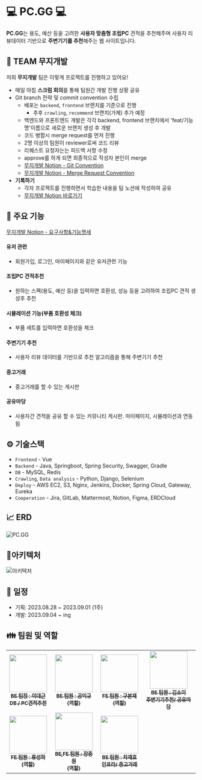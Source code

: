 # 💻 PC.GG 💻
<b>PC.GG</b>는 용도, 예산 등을 고려한 <b>사용자 맞춤형 조립PC</b> 견적을 추천해주며 사용자 리뷰데이터 기반으로 <b>주변기기를 추천</b>해주는 웹 사이트입니다.

## 🌈 TEAM 무지개발
저희 <b>무지개발</b> 팀은 이렇게 프로젝트를 진행하고 있어요!
- 매일 아침 <b>스크럼 회의</b>를 통해 팀원간 개발 진행 상황 공유
- Git branch 전략 및 commit convention 수립
    - 배포는 `backend`, `frontend` 브랜치를 기준으로 진행
      - 추후 `crawling`, `recommend` 브랜치(가제) 추가 예정
    - 백엔드와 프론트엔드 개발은 각각 backend, frontend 브랜치에서 'feat/기능명'이름으로 새로운 브랜치 생성 후 개발
    - 코드 병합시 merge request를 먼저 진행
    - 2명 이상의 팀원이 reviewer로써 코드 리뷰
    - 리퀘스트 요청자는는 피드백 사항 수정
    - approve를 하게 되면 최종적으로 작성자 본인이 merge
    - [무지개발 Notion - Git Convention](https://www.notion.so/Git-Convention-d854c0488fdb4955a09f0dd4c750e192)
    - [무지개발 Notion - Merge Request Convention](https://www.notion.so/Merge-Request-Convention-e36cf62061e34b69940b068630c2c4b2)
- <b>기록하기</b>
    - 각자 프로젝트를 진행하면서 학습한 내용을 팀 노션에 작성하여 공유
    - [무지개발 Notion 바로가기](https://www.notion.so/Home-D206-da0cdf812e1244e7b990d1951ded90d2)

## 📌 주요 기능

[무지개발 Notion - 요구사항&기능명세](https://www.notion.so/0a7d57d857b54a33ad8d3420ffd2e4ed)

#### 유저 관련 
- 회원가입, 로그인, 마이페이지와 같은 유저관련 기능
#### 조립PC 견적추천
- 원하는 스펙(용도, 예산 등)을 입력하면 호환성, 성능 등을 고려하여 조립PC 견적 생성후 추천
#### 시뮬레이션 기능(부품 호환성 체크) 
- 부품 세트를 입력하면 호환성을 체크
#### 주변기기 추천 
- 사용자 리뷰 데이터를 기반으로 추천 알고리즘을 통해 주변기기 추천
#### 중고거래 
- 중고거래를 할 수 있는 게시판
####  공유마당 
- 사용자간 견적을 공유 할 수 있는 커뮤니티 게시판. 마이페이지, 시뮬레이션과 연동됨

## ⚙️ 기술스택
- `Frontend` - Vue
- `Backend` - Java, Springboot, Spring Security, Swagger, Gradle
- `DB` - MySQL, Redis
- `Crawling`, `Data analysis` -  Python, Django, Selenium
- `Deploy` - AWS EC2, S3, Nginx, Jenkins, Docker, Spring Cloud, Gateway, Eureka
- `Cooperation` - Jira, GitLab, Mattermost, Notion, Figma, ERDCloud

## 📈 ERD
![PC.GG](/uploads/c4588bd7e9a8a83136e7ceaf34d4c42d/PC.GG.png)

## 🔌아키텍처
![아키텍처](/uploads/491a90642fcc04d8cb048446b38cc916/아키텍처.png)

## 📅 일정
- 기획: 2023.08.28 ~ 2023.09.01 (1주)
- 개발: 2023.09.04 ~ ing

## 👪 팀원 및 역할
<table>
  <tbody>
    <tr>
      <td align="center"><a href="https://lab.ssafy.com/eorms96"><img src="https://secure.gravatar.com/avatar/d2abf68ca33213685faa6c92a097f27b?s=192&d=identicon" width="100px" alt=""/><br /><sub><b>BE 팀장 : 이대근</b><br /><b>DB / PC견적추천</b></sub></a><br /></td>
      <td align="center"><a href="https://lab.ssafy.com/ickyu777"><img src="https://secure.gravatar.com/avatar/cbfde9ced5f31bbf2e2c78bc12373d39?s=192&d=identicon" width="100px" alt=""/><br /><sub><b>BE 팀원 : 공익규</b><br /><b>{역할} </b></sub></a></td>
      <td align="center"><a href="https://lab.ssafy.com/ninth6764"><img src="https://secure.gravatar.com/avatar/f7f2e3c4798ce5d866d7ac74f214cab7?s=192&d=identicon" width="100px" alt=""/><br /><sub><b>FE 팀원 : 구본재</b><br /><b>{역할}</b></sub></a><br /></td>
      <td align="center"><a href="https://lab.ssafy.com/thdl9893"><img src="https://secure.gravatar.com/avatar/1dd3239aff334f6cbfaecacf92108958?s=192&d=identicon" width="100px" alt=""/><br /><sub><b>BE 팀원 : 김소이</b><br /><b>주변기기추천/ 공유마당</b></sub></a><br /></td>
     <tr/>
      <td align="center"><a href="https://lab.ssafy.com/poi1229"><img src="https://secure.gravatar.com/avatar/2f2f0289c3a6be08891f7aa080d47ca7?s=192&d=identicon" width="100px" alt=""/><br /><sub><b>FE 팀원 : 류성하</b><br /><b>{역할}</b></sub></a><br /></td>
      <td align="center"><a href="https://lab.ssafy.com/wnddnjs843"><img src="https://secure.gravatar.com/avatar/5a2d393458ff42eefa2d0a544d8a55e5?s=192&d=identicon" width="100px" alt=""/><br /><sub><b>BE,FE 팀원 : 장중원</b><br /><b>{역할}</b></sub></a><br /></td>
      <td align="center"><a href="https://lab.ssafy.com/ischar"><img src="https://secure.gravatar.com/avatar/d9939c7c2ac8a72ca0161df2dd6be413?s=192&d=identicon" width="100px" alt=""/><br /><sub><b>BE 팀원 : 차재호</b><br /><b>인프라/ 중고거래</b></sub></a><br /></td>
    </tr>
  </tbody>
</table>
